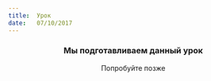 ```yaml
---
title:  Урок
date:   07/10/2017
---
```


### <center>Мы подготавливаем данный урок</center>
<center>Попробуйте позже</center>